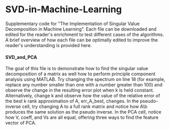 # SVD-in-Machine-Learning

Supplementary code for "The Implementation of Singular Value Decomposition in Machine Learning". Each file can be downloaded and edited for the reader's enrichment to test different cases of the algorithms. A brief overview of how each file can be optimally edited to improve the reader's understanding is provided here. 

#### SVD_and_PCA 
The goal of this file is to demonstrate how to find the singular value decomposition of a matrix as well how to perform principle component analysis using MATLAB. Try changing the spectrum on line 18 (for example, replace any number smaller than one with a number greater than 100) and observe the change in the resulting error plot when k is held constant. Alternatively, change k and observe how the value of the relative error of the best k rank approximation of A, err_A_best, changes. In the pseudo-inverse cell, try changing A to a full rank matrix and notice how A\b produces the same solution as the pseudo inverse. In the PCA cell, notice how V, coeff, and Vs are all equal, offering three ways to find the feature vector of PCA. 

